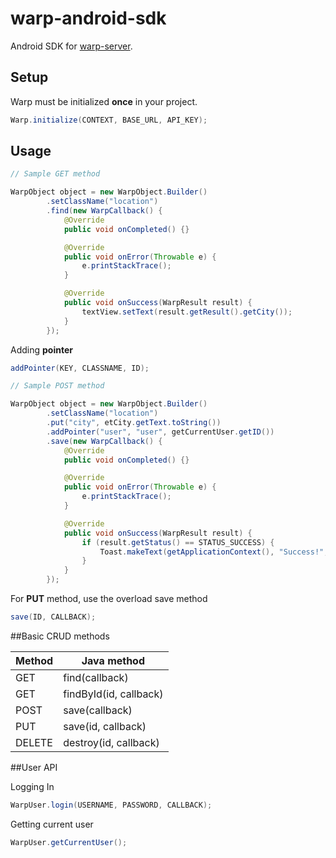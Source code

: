 # warp-android-sdk
Android SDK for <a href="https://github.com/jakejosol/warp-server">warp-server</a>.

## Setup
Warp must be initialized **once** in your project.

```java
Warp.initialize(CONTEXT, BASE_URL, API_KEY);
```

## Usage 

```java
// Sample GET method

WarpObject object = new WarpObject.Builder()
        .setClassName("location")
        .find(new WarpCallback() {
            @Override
            public void onCompleted() {}

            @Override
            public void onError(Throwable e) {
                e.printStackTrace();
            }

            @Override
            public void onSuccess(WarpResult result) {
                textView.setText(result.getResult().getCity());
            }
        });
```

Adding **pointer**

```java
addPointer(KEY, CLASSNAME, ID);
```

```java
// Sample POST method

WarpObject object = new WarpObject.Builder()
        .setClassName("location")
        .put("city", etCity.getText.toString())
        .addPointer("user", "user", getCurrentUser.getID())
        .save(new WarpCallback() {
            @Override
            public void onCompleted() {}

            @Override
            public void onError(Throwable e) {
                e.printStackTrace();
            }

            @Override
            public void onSuccess(WarpResult result) {
                if (result.getStatus() == STATUS_SUCCESS) {
                    Toast.makeText(getApplicationContext(), "Success!", Toast.LENGTH_SHORT);
                }
            }
        });
```

For **PUT** method, use the overload save method

```java
save(ID, CALLBACK);
```

##Basic CRUD methods

| Method    | Java method               |
|-----------|---------------------------|
| GET       | find(callback)            |
| GET       | findById(id, callback)    |
| POST      | save(callback)            |
| PUT       | save(id, callback)        |
| DELETE    | destroy(id, callback)     

##User API

Logging In

```java
WarpUser.login(USERNAME, PASSWORD, CALLBACK);
```

Getting current user
```java
WarpUser.getCurrentUser();
```